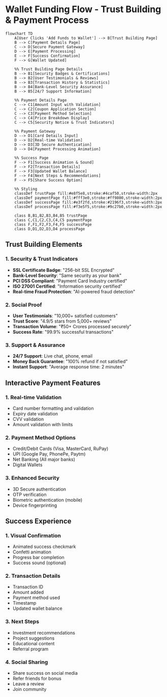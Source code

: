 # Wallet Funding Flow - Trust Building & Payment Process

```mermaid
flowchart TD
    A[User Clicks 'Add Funds to Wallet'] --> B[Trust Building Page]
    B --> C[Payment Details Page]
    C --> D[Secure Payment Gateway]
    D --> E[Payment Processing]
    E --> F[Success Confirmation]
    F --> G[Wallet Updated]

    %% Trust Building Page Details
    B --> B1[Security Badges & Certifications]
    B --> B2[User Testimonials & Reviews]
    B --> B3[Transaction History & Statistics]
    B --> B4[Bank-Level Security Assurance]
    B --> B5[24/7 Support Information]

    %% Payment Details Page
    C --> C1[Amount Input with Validation]
    C --> C2[Coupon Application Section]
    C --> C3[Payment Method Selection]
    C --> C4[Price Breakdown Display]
    C --> C5[Security Notice & Trust Indicators]

    %% Payment Gateway
    D --> D1[Card Details Input]
    D --> D2[Real-time Validation]
    D --> D3[3D Secure Authentication]
    D --> D4[Payment Processing Animation]

    %% Success Page
    F --> F1[Success Animation & Sound]
    F --> F2[Transaction Details]
    F --> F3[Updated Wallet Balance]
    F --> F4[Next Steps & Recommendations]
    F --> F5[Share Success Option]

    %% Styling
    classDef trustPage fill:#e8f5e8,stroke:#4caf50,stroke-width:2px
    classDef paymentPage fill:#fff3e0,stroke:#ff9800,stroke-width:2px
    classDef successPage fill:#e3f2fd,stroke:#2196f3,stroke-width:2px
    classDef processPage fill:#f3e5f5,stroke:#9c27b0,stroke-width:2px

    class B,B1,B2,B3,B4,B5 trustPage
    class C,C1,C2,C3,C4,C5 paymentPage
    class F,F1,F2,F3,F4,F5 successPage
    class D,D1,D2,D3,D4 processPage
```

## Trust Building Elements

### 1. Security & Trust Indicators
- **SSL Certificate Badge**: "256-bit SSL Encrypted"
- **Bank-Level Security**: "Same security as your bank"
- **PCI DSS Compliant**: "Payment Card Industry certified"
- **ISO 27001 Certified**: "Information security certified"
- **Real-time Fraud Protection**: "AI-powered fraud detection"

### 2. Social Proof
- **User Testimonials**: "10,000+ satisfied customers"
- **Trust Score**: "4.9/5 stars from 5,000+ reviews"
- **Transaction Volume**: "₹50+ Crores processed securely"
- **Success Rate**: "99.9% successful transactions"

### 3. Support & Assurance
- **24/7 Support**: Live chat, phone, email
- **Money Back Guarantee**: "100% refund if not satisfied"
- **Instant Support**: "Average response time: 2 minutes"

## Interactive Payment Features

### 1. Real-time Validation
- Card number formatting and validation
- Expiry date validation
- CVV validation
- Amount validation with limits

### 2. Payment Method Options
- Credit/Debit Cards (Visa, MasterCard, RuPay)
- UPI (Google Pay, PhonePe, Paytm)
- Net Banking (All major banks)
- Digital Wallets

### 3. Enhanced Security
- 3D Secure authentication
- OTP verification
- Biometric authentication (mobile)
- Device fingerprinting

## Success Experience

### 1. Visual Confirmation
- Animated success checkmark
- Confetti animation
- Progress bar completion
- Success sound (optional)

### 2. Transaction Details
- Transaction ID
- Amount added
- Payment method used
- Timestamp
- Updated wallet balance

### 3. Next Steps
- Investment recommendations
- Project suggestions
- Educational content
- Referral program

### 4. Social Sharing
- Share success on social media
- Refer friends for bonus
- Leave a review
- Join community
